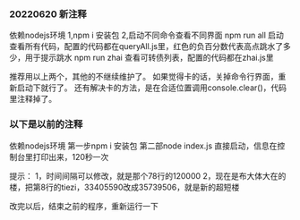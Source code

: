 ### 20220620 新注释
依赖nodejs环境
1,npm i 安装包
2,启动不同命令查看不同界面
npm run all 启动查看所有代码，配置的代码都在queryAll.js里，红色的负百分数代表高点跳水了多少，用于提示跳水
npm run zhai 查看可转债列表，配置的代码都在zhai.js里

推荐用以上两个，其他的不继续维护了。
如果觉得卡的话，关掉命令行界面，重新启动下就行了。
还有解决卡的方法，是在合适位置调用console.clear()，代码里注释掉了。

### 以下是以前的注释
依赖nodejs环境
第一步npm i 安装包
第二部node index.js 直接启动，信息在控制台里打印出来，120秒一次

提示：
1，时间间隔可以修改，就是那个78行的120000
2，现在是布大体大在的楼，把第8行的tiezi，33405590改成35739506，就是新的超短楼

改完以后，结束之前的程序，重新运行一下